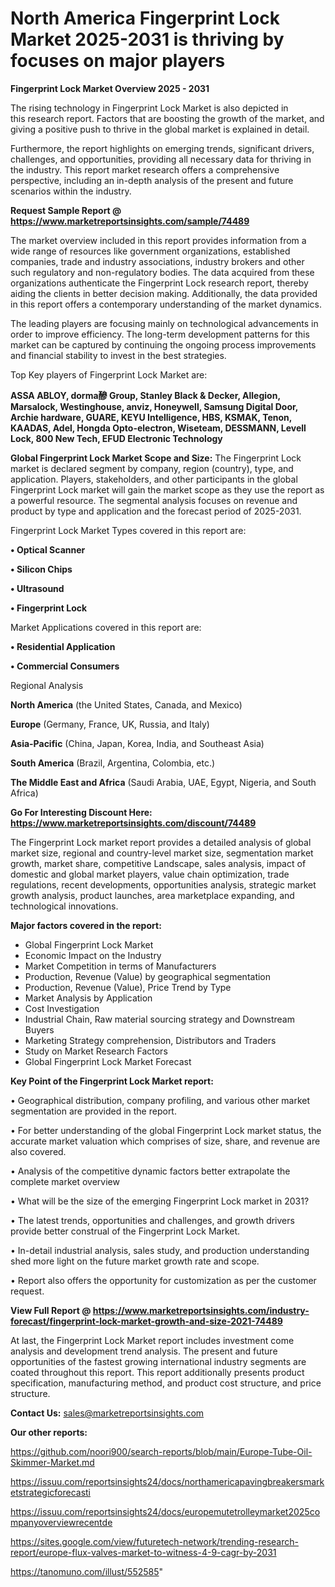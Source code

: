 # North America Fingerprint Lock Market 2025-2031 is thriving by focuses on major players

<Strong> Fingerprint Lock Market Overview 2025 - 2031</strong>

The rising technology in Fingerprint Lock Market is also depicted in this research report. Factors that are boosting the growth of the market, and giving a positive push to thrive in the global market is explained in detail.

Furthermore, the report highlights on emerging trends, significant drivers, challenges, and opportunities, providing all necessary data for thriving in the industry. This report market research offers a comprehensive perspective, including an in-depth analysis of the present and future scenarios within the industry.

<strong>Request Sample Report @ <a href=https://www.marketreportsinsights.com/sample/74489>https://www.marketreportsinsights.com/sample/74489</a></strong>

The market overview included in this report provides information from a wide range of resources like government organizations, established companies, trade and industry associations, industry brokers and other such regulatory and non-regulatory bodies. The data acquired from these organizations authenticate the Fingerprint Lock research report, thereby aiding the clients in better decision making. Additionally, the data provided in this report offers a contemporary understanding of the market dynamics.

The leading players are focusing mainly on technological advancements in order to improve efficiency. The long-term development patterns for this market can be captured by continuing the ongoing process improvements and financial stability to invest in the best strategies.

Top Key players of Fingerprint Lock Market are:

<strong>ASSA ABLOY, dorma醦 Group, Stanley Black & Decker, Allegion, Marsalock, Westinghouse, anviz, Honeywell, Samsung Digital Door, Archie hardware, GUARE, KEYU Intelligence, HBS, KSMAK, Tenon, KAADAS, Adel, Hongda Opto-electron, Wiseteam, DESSMANN, Levell Lock, 800 New Tech, EFUD Electronic Technology</strong>

<strong><b>Global Fingerprint Lock Market Scope and Size:</b></strong>
The Fingerprint Lock market is declared segment by company, region (country), type, and application. Players, stakeholders, and other participants in the global Fingerprint Lock market will gain the market scope as they use the report as a powerful resource. The segmental analysis focuses on revenue and product by type and application and the forecast period of 2025-2031.

Fingerprint Lock Market Types covered in this report are:

<strong>• Optical Scanner

• Silicon Chips

• Ultrasound

• Fingerprint Lock</strong>

Market Applications covered in this report are:

<strong>• Residential Application

• Commercial Consumers</strong> 

Regional Analysis

<strong>North America</strong> (the United States, Canada, and Mexico)

<strong>Europe</strong> (Germany, France, UK, Russia, and Italy)

<strong>Asia-Pacific</strong> (China, Japan, Korea, India, and Southeast Asia)

<strong>South America</strong> (Brazil, Argentina, Colombia, etc.)

<strong>The Middle East and Africa</strong> (Saudi Arabia, UAE, Egypt, Nigeria, and South Africa)

<strong>Go For Interesting Discount Here: <a href=https://www.marketreportsinsights.com/discount/74489>https://www.marketreportsinsights.com/discount/74489</a></strong>

The Fingerprint Lock market report provides a detailed analysis of global market size, regional and country-level market size, segmentation market growth, market share, competitive Landscape, sales analysis, impact of domestic and global market players, value chain optimization, trade regulations, recent developments, opportunities analysis, strategic market growth analysis, product launches, area marketplace expanding, and technological innovations.

<strong><b>Major factors covered in the report:</b></strong>
<ul>
  <li>Global Fingerprint Lock Market </li>
  <li>Economic Impact on the Industry</li>
  <li>Market Competition in terms of Manufacturers</li>
  <li>Production, Revenue (Value) by geographical segmentation</li>
  <li>Production, Revenue (Value), Price Trend by Type</li>
  <li>Market Analysis by Application</li>
  <li>Cost Investigation</li>
  <li>Industrial Chain, Raw material sourcing strategy and Downstream Buyers</li>
  <li>Marketing Strategy comprehension, Distributors and Traders</li>
  <li>Study on Market Research Factors</li>
  <li>Global Fingerprint Lock Market Forecast</li>
</ul>

<strong><b>Key Point of the Fingerprint Lock Market report:</b></strong>

• Geographical distribution, company profiling, and various other market segmentation are provided in the report.

• For better understanding of the global Fingerprint Lock market status, the accurate market valuation which comprises of size, share, and revenue are also covered.

• Analysis of the competitive dynamic factors better extrapolate the complete market overview

• What will be the size of the emerging Fingerprint Lock market in 2031?

• The latest trends, opportunities and challenges, and growth drivers provide better construal of the Fingerprint Lock Market.

• In-detail industrial analysis, sales study, and production understanding shed more light on the future market growth rate and scope.

• Report also offers the opportunity for customization as per the customer request.

<strong><b>View Full Report @ <a href=https://www.marketreportsinsights.com/industry-forecast/fingerprint-lock-market-growth-and-size-2021-74489>https://www.marketreportsinsights.com/industry-forecast/fingerprint-lock-market-growth-and-size-2021-74489</a></b></strong>


At last, the Fingerprint Lock Market report includes investment come analysis and development trend analysis. The present and future opportunities of the fastest growing international industry segments are coated throughout this report. This report additionally presents product specification, manufacturing method, and product cost structure, and price structure.

<strong>Contact Us:</strong>
sales@marketreportsinsights.com

<strong>Our other reports:</strong>

<a href=https://github.com/noori900/search-reports/blob/main/Europe-Tube-Oil-Skimmer-Market.md>https://github.com/noori900/search-reports/blob/main/Europe-Tube-Oil-Skimmer-Market.md</a>

<a href=https://issuu.com/reportsinsights24/docs/northamericapavingbreakersmarketstrategicforecasti>https://issuu.com/reportsinsights24/docs/northamericapavingbreakersmarketstrategicforecasti</a>

<a href=https://issuu.com/reportsinsights24/docs/europemutetrolleymarket2025companyoverviewrecentde>https://issuu.com/reportsinsights24/docs/europemutetrolleymarket2025companyoverviewrecentde</a>

<a href=https://sites.google.com/view/futuretech-network/trending-research-report/europe-flux-valves-market-to-witness-4-9-cagr-by-2031>https://sites.google.com/view/futuretech-network/trending-research-report/europe-flux-valves-market-to-witness-4-9-cagr-by-2031</a>

<a href=https://tanomuno.com/illust/552585>https://tanomuno.com/illust/552585</a>"
